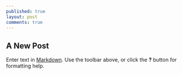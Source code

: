 ```yaml
---
published: true
layout: post
comments: true
---
```

## A New Post

Enter text in [Markdown](http://daringfireball.net/projects/markdown/). Use the toolbar above, or click the **?** button for formatting help.
